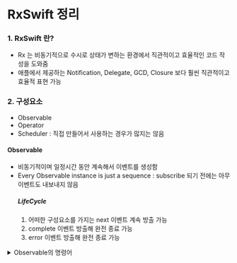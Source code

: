 # RxSwift 정리
### 1. RxSwift 란?
- Rx 는 비동기적으로 수시로 상태가 변하는 환경에서 직관적이고 효율적인 코드 작성을 도와줌
- 애플에서 제공하는 Notification, Delegate, GCD, Closure 보다 훨씬 직관적이고 효율적 표현 가능

### 2. 구성요소
- Observable
- Operator
- Scheduler : 직접 만들어서 사용하는 경우가 많지는 않음
#### Observable
- 비동기적이며 일정시간 동안 계속해서 이벤트를 생성함
- Every Observable instance is just a sequence : subscribe 되기 전에는 아무 이벤트도 내보내지 않음
    ##### LifeCycle
    1. 어떠한 구성요소를 가지는 next 이벤트 계속 방출 가능
    2. complete 이벤트 방출해 완전 종료 가능
    3. error 이벤트 방출해 완전 종료 가능

<details>
<summary>Observable의 명령어 </summary>
<div markdown="1">

1. Just : 하나의 요소만 포함하는 Observable 시퀀스를 생성하는 명령어
    <details>
    <summary>코드</summary>
    <div markdown="1">
        ```swift
        Observable<Int>.just(1)
            .subscribe(onNext: {
                print($0)
            })
            // 1
        ```
    <div>
    </details>

2. Of : 하나 이상의 이벤트를 넣을 수 있는 명령어
    <details>
    <summary>코드</summary>
    <div markdown="1">
    ```swift
    Observable<Int>.of(1,2,3)
        .subscribe(onNext: {
            print($0)
        })
    // 1
    // 2
    // 3
    ```
    ```swift
    Observable<Int>.of([1,2,3])
        .subscribe(onNext: {
            print($0)
        })  
    // [1,2,3]
    ```
    <div>
    </details>

3. From : array 형태의 요소만 받는 명령어
    <details>
    <summary>코드</summary>
    <div markdown="1">
    ```swift
    Observable.from([1,2,3]) 
    .subscribe(onNext:{
        print($0)
    })
    // 1
    // 2
    // 3
    ```
    <div>
    </details>
4. Subscribe : 어떤 명령어를 사용을 하던 구독을 하지 않으면 그 값을 보여주지 않음
    - onNext 와 같은 내부 파라미터를 선언하지 않으면 과정을 보여주게 됨
    <details>
    <summary>코드</summary>
    <div markdown="1">
    ```swift
    Observable.of(1,2,3).subscribe{ print($0) }
    // next(1)
    // next(2)
    // next(3)
    // completed
    ```
    ```swift
    Observable.of(1,2,3).subscribe {
        if let element = $0.element {
            print(element)
        }
    }
    // 1
    // 2
    // 3
    ```
    <div>
    </details>

5. Empty : 아무런 요소를 가지지 않음
    - 아무런 요소를 가지지 않기에 Observable 에서 타입 추론 할 수 없음
    - Type을 명시적으로 써주면 추론이 가능해진다. void 와 매우 잘 맞음
    - 즉시 종료하고자 하는 Observable 을 갖고자 하거나, 의도적으로 0개의 값을 갖는 Observable 리턴시 사용
    <details>
    <summary>코드</summary>
    <div markdown="1">
    ```swift
    Observable.empty().subscribe { print($0) }
    //
    ```
    ```swift
    Observable<Void>.empty().subscribe { print($0) }
    // completed
    ```
    ```swift
    Observable<Void>.empty()
    .subscribe(onNext: {},
               onCompleted: { print("Completed") } )
    // completed
    ```
    ```swift
    Observable<Int>.empty()
    .subscribe(onNext: {_ in
    	print("Next"
    },
               onCompleted: { print("Completed") } )
    // completed
    ```
    <div>
    </details>

6. Never : 작동은 하지만 아무것도 내보내지 않음 -> debug 를 사용해 동작 되는지 확인 가능
    <details>
    <summary>코드</summary>
    <div markdown="1">
    ```swift
    Observable.never()
    .subscribe(onNext: {
        print($0)
    },
               onCompleted: {
        print("Completed")
    })
    //
    ```
    ```swift
    Observable.never()
    .debug()
    .subscribe(onNext: {
        print($0)
    },
               onCompleted: {
        print("Completed")
    })
    // 2022-10-26 00:44:36.770: Observable.playground:61 (__lldb_expr_123) -> subscribed
    ```
    <div>
    </details>

7. Range : start 값을 count 만큼 증가하면서 요소에 추가함 -> 반복문 느낌이랄까
    <details>
    <summary>코드</summary>
    <div markdown="1">
    ```swift
    Observable.range(start: 1, count: 10)
    .subscribe(onNext: {
        print("2*\($0) = \(2*$0)")
    },
               onCompleted: {
        print("Completed")
    })
    // 2*1 = 2
    // 2*2 = 4
    // 2*3 = 6
    // 2*4 = 8
    // 2*5 = 10
    // 2*6 = 12
    // 2*7 = 14
    // 2*8 = 16
    // 2*9 = 18
    // 2*10 = 20
    // Completed
    ```
    <div>
    </details>

8. Dispose : Subscribe 를 끊고 싶을 때 사용함 -> 메모리 누수 방지를 위해 사용
    <details>
    <summary>코드</summary>
    <div markdown="1">
    ```swift
    Observable.of(1,2,3)
    .subscribe(onNext: {
        print($0)
    }).dispose()
    // 1
    // 2
    // 3
    ```
    <div>
    </details>

9. DisposeBag : 8번과 같지만 사용법이 조금 다름
    <details>
    <summary>코드</summary>
    <div markdown="1">
    ```swift
    let disposeBag = DisposeBag()
    Observable.of(1,2,3)
    .subscribe(onNext: {
        print($0)
    }).disposed(by: disposeBag)
    // 1
    // 2
    // 3
    ```
    <div>
    </details>

10. Create : escaping Closure 로 Any Observable 을 취하고 diposable 을 리턴하는 방식
    - Error 는 error 단에서 Observable을 종료시킴
    <details>
    <summary>코드</summary>
    <div markdown="1">
    ```swift
    Observable.create { observer -> Disposable in
    observer.onNext(1)
    observer.onCompleted()
    observer.onNext(2)
    return Disposables.create()
    } .subscribe{print($0)}
        .disposed(by: disposeBag)
    // 1
    ```
    
    ```swift
    enum MyError: Error {
        case anError
    }
    
    Observable.create { observer -> Disposable in
        observer.onNext(1)
        observer.onError(MyError.anError)
        observer.onCompleted()
        return Disposables.create()
    }.subscribe(
        onNext: {
            print($0)
        },
        onError: {
            print($0.localizedDescription)
        },
        onCompleted: {
            print("Completed")
        },
        onDisposed: {
            print("Disposed")
        }
    ).disposed(by: disposeBag)
    // 1
    // The operation couldn’t be completed. (__lldb_expr_123.MyError error 0.)
    // Disposed
    ```
    <div>
    </details>

11. Deffered : subscribe 를 기다리는 Observable을 만드는 대신, 각 subscribe에 Observable 항목을 제공하는 Observable Factory를 만드는 방식
    - 그냥 observable을 모아서 만들고 한 번에 subscribe 하는 느낌
    <details>
    <summary>코드</summary>
    <div markdown="1">
    ```swift
    Observable.deferred {
        Observable.of(1,2,3)
    }.subscribe{ print($0) }
        .disposed(by: disposeBag)
    // next(1)
    // next(2)
    // next(3)
    // completed
    ```
    ```swift
    var shake: Bool = false
    let factory: Observable<String> = Observable.deferred {
        shake = !shake
        if shake {
            return Observable.of("🤝")
        } else {
            return Observable.of("👏")
        }
    }
    for _ in 0...3 {
        factory.subscribe(onNext: { print($0) } )
            .disposed(by: disposeBag)
    }
    // 🤝
    // 👏
    // 🤝
    // 👏
    ```
    <div>
    </details>

</div>
</details>

